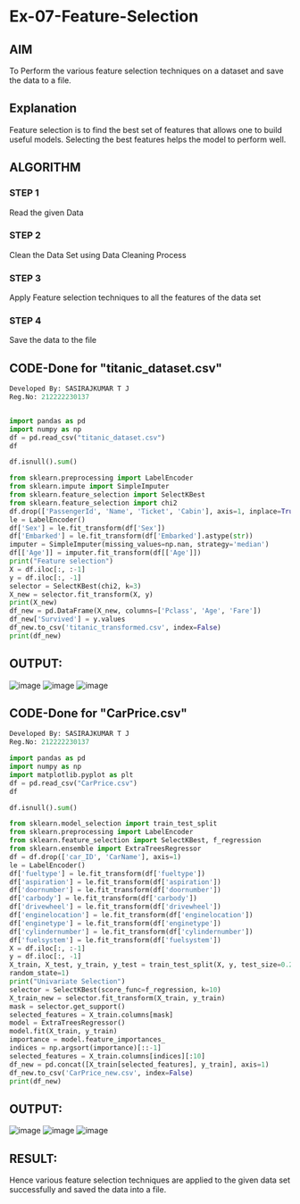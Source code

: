 # Ex-07-Feature-Selection
## AIM

To Perform the various feature selection techniques on a dataset and save the data to a file.
## Explanation

Feature selection is to find the best set of features that allows one to build useful models. Selecting the best features helps the model to perform well.
## ALGORITHM
### STEP 1

Read the given Data
### STEP 2

Clean the Data Set using Data Cleaning Process
### STEP 3

Apply Feature selection techniques to all the features of the data set
### STEP 4

Save the data to the file
## CODE-Done for "titanic_dataset.csv"
```python
Developed By: SASIRAJKUMAR T J
Reg.No: 212222230137


import pandas as pd
import numpy as np
df = pd.read_csv("titanic_dataset.csv")
df

df.isnull().sum()

from sklearn.preprocessing import LabelEncoder
from sklearn.impute import SimpleImputer
from sklearn.feature_selection import SelectKBest
from sklearn.feature_selection import chi2
df.drop(['PassengerId', 'Name', 'Ticket', 'Cabin'], axis=1, inplace=True)
le = LabelEncoder()
df['Sex'] = le.fit_transform(df['Sex'])
df['Embarked'] = le.fit_transform(df['Embarked'].astype(str))
imputer = SimpleImputer(missing_values=np.nan, strategy='median')
df[['Age']] = imputer.fit_transform(df[['Age']])
print("Feature selection")
X = df.iloc[:, :-1]
y = df.iloc[:, -1]
selector = SelectKBest(chi2, k=3)
X_new = selector.fit_transform(X, y)
print(X_new)
df_new = pd.DataFrame(X_new, columns=['Pclass', 'Age', 'Fare'])
df_new['Survived'] = y.values
df_new.to_csv('titanic_transformed.csv', index=False)
print(df_new)

```
## OUTPUT:
![image](https://github.com/Yogeshvar005/ODD2023-Datascience-Ex-07/assets/113497367/b3a9d1ef-c29c-43fb-bb8e-64afd0a2a435)
![image](https://github.com/Yogeshvar005/ODD2023-Datascience-Ex-07/assets/113497367/c314a8b6-55d5-42bf-93e8-8c267e9bdb05)
![image](https://github.com/Yogeshvar005/ODD2023-Datascience-Ex-07/assets/113497367/f7718b12-ec0a-4857-85b3-8668267d43d6)

## CODE-Done for "CarPrice.csv"
```python
Developed By: SASIRAJKUMAR T J
Reg.No: 212222230137

import pandas as pd
import numpy as np
import matplotlib.pyplot as plt
df = pd.read_csv("CarPrice.csv")
df

df.isnull().sum()

from sklearn.model_selection import train_test_split
from sklearn.preprocessing import LabelEncoder
from sklearn.feature_selection import SelectKBest, f_regression
from sklearn.ensemble import ExtraTreesRegressor
df = df.drop(['car_ID', 'CarName'], axis=1)
le = LabelEncoder()
df['fueltype'] = le.fit_transform(df['fueltype'])
df['aspiration'] = le.fit_transform(df['aspiration'])
df['doornumber'] = le.fit_transform(df['doornumber'])
df['carbody'] = le.fit_transform(df['carbody'])
df['drivewheel'] = le.fit_transform(df['drivewheel'])
df['enginelocation'] = le.fit_transform(df['enginelocation'])
df['enginetype'] = le.fit_transform(df['enginetype'])
df['cylindernumber'] = le.fit_transform(df['cylindernumber'])
df['fuelsystem'] = le.fit_transform(df['fuelsystem'])
X = df.iloc[:, :-1]
y = df.iloc[:, -1]
X_train, X_test, y_train, y_test = train_test_split(X, y, test_size=0.2,
random_state=1)
print("Univariate Selection")
selector = SelectKBest(score_func=f_regression, k=10)
X_train_new = selector.fit_transform(X_train, y_train)
mask = selector.get_support()
selected_features = X_train.columns[mask]
model = ExtraTreesRegressor()
model.fit(X_train, y_train)
importance = model.feature_importances_
indices = np.argsort(importance)[::-1]
selected_features = X_train.columns[indices][:10]
df_new = pd.concat([X_train[selected_features], y_train], axis=1)
df_new.to_csv('CarPrice_new.csv', index=False)
print(df_new)
```
## OUTPUT:
![image](https://github.com/Yogeshvar005/ODD2023-Datascience-Ex-07/assets/113497367/d3d41d1a-628c-4d34-9c71-8db4a6476885)
![image](https://github.com/Yogeshvar005/ODD2023-Datascience-Ex-07/assets/113497367/93d11fc0-f45c-493f-8b7c-b6c3642fb251)
![image](https://github.com/Yogeshvar005/ODD2023-Datascience-Ex-07/assets/113497367/6ad7f69a-2400-4f22-bd8e-81c7b602ac38)


## RESULT:

Hence various feature selection techniques are applied to the given data set successfully and saved the data into a file.
